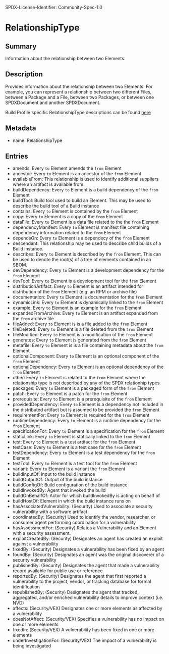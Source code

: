 SPDX-License-Identifier: Community-Spec-1.0

# RelationshipType

## Summary

Information about the relationship between two Elements.

## Description

Provides information about the relationship between two Elements.
For example, you can represent a relationship between two different Files,
between a Package and a File, between two Packages, or between one SPDXDocument and another SPDXDocument.

Build Profile specific RelationshipType descriptions can be found [here](https://github.com/spdx/spdx-3-build-profile/blob/main/model/relationships.md)

## Metadata

- name: RelationshipType

## Entries

- amends: Every `to` Element amends the `from` Element
- ancestor: Every `to` Element is an ancestor of the `from` Element
- availableFrom:  This relationship is used to identify additional suppliers where an artifact is available from.
- buildDependency: Every `to` Element is a build dependency of the `from` Element
- buildTool: Build tool used to build an Element. This may be used to describe the build tool of a Build instance
- contains: Every `to` Element is contained by the `from` Element
- copy: Every `to` Element is a copy of the `from` Element
- dataFile: Every `to` Element is a data file related to the the `from` Element
- dependencyManifest: Every `to` Element is manifest file containing dependency information related to the `from` Element
- dependsOn: Every `to` Element is a dependecy of the `from` Element
- descendant: This relationship may be used to describe child builds of a Build instance.
- describes: Every `to` Element is  described by the `from` Element.  This can be used to denote the root(s) of a tree of elements contained in an SBOM.
- devDependency: Every `to` Element is a development dependency for the `from` Element
- devTool: Every `to` Element is a development tool for the `from` Element
- distributionArtifact: Every `to` Element is an artifact intended for distribution of the `from` Element (e.g. an RPM or archive file)
- documentation: Every `to` Element is documentation for the `from` Element
- dynamicLink: Every `to` Element is dynamically linked to the `from` Element
- example: Every `to` Element is an example for the `from` Element
- expandedFromArchive: Every `to` Element is an artifact expanded from the `from` archive file
- fileAdded: Every `to` Element is is a file added to the `from` Element
- fileDeleted: Every `to` Element is a file deleted from the `from` Element
- fileModified: Every `to` Element is a modification of the `from` Element
- generates: Every `to` Element is generated from the `from` Element
- metafile: Every `to` Element is is a file containing metadata about the `from` Element
- optionalComponent: Every `to` Element is an optional component of the `from` Element
- optionalDependency: Every `to` Element is an optional dependency of the `from` Element
- other: Every `to` Element is related to the `from` Element where the relationship type is not described by any of the SPDX relationhip types
- packages: Every `to` Element is a packaged form of the `from` Element
- patch: Every `to` Element is a patch for the `from` Element
- prerequisite: Every `to` Element is a prerequisite of the `from` Element
- providedDependency: Every `to` Element is a dependency not included in the distributed artifact but is assumed to be provided the `from` Element
- requirementFor: Every `to` Element is required for the `from` Element
- runtimeDependency: Every `to` Element is a runtime dependency for the `from` Element
- specificationFor: Every `to` Element is a specification for the `from` Element
- staticLink: Every `to` Element is statically linked to the `from` Element
- test: Every `to` Element is a test artifact for the `from` Element
- testCase: Every `to` Element is a test case for the `from` Element
- testDependency: Every `to` Element is a test dependency for the `from` Element
- testTool: Every `to` Element is a test tool for the `from` Element
- variant: Every `to` Element is a variant the `from` Element
- buildInputOf: Input to the build instance
- buildOutputOf: Output of the build instance
- buildConfigOf: Build configuration of the build instance
- buildInvokedBy: Agent that invoked the build
- buildOnBehalfOf: Actor for which buildInvokedBy is acting on behalf of
- buildHostOf: Element in which the build instance runs on
- hasAssociatedVulnerability: (Security) Used to associate a security vulnerability with a software artifact
- coordinatedBy: (Security) Used to identify the vendor, researcher, or consumer agent performing coordination for a vulnerability
- hasAssessmentFor: (Security) Relates a Vulnerability and an Element with a security assessment.
- exploitCreatedBy: (Security) Designates an agent has created an exploit against a vulnerability
- fixedBy: (Security) Designates a vulnerability has been fixed by an agent
- foundBy: (Security) Designates an agent was the original discoverer of a security vulnerability
- publishedBy: (Security) Designates the agent that made a vulnerability record available for public use or reference
- reportedBy: (Security) Designates the agent that first reported a vulnerability to the project, vendor, or tracking database for formal identification 
- republishedBy: (Security) Designates the agent that tracked, aggregated, and/or enriched vulnerability details to improve context (i.e. NVD)
- affects: (Security/VEX) Designates one or more elements as affected by a vulnerability
- doesNotAffect: (Security/VEX) Specifies a vulnerability has no impact on one or more elements
- fixedIn: (Security/VEX) A vulnerability has been fixed in one or more elements
- underInvestigationFor: (Security/VEX) The impact of a vulnerability is being investigated
